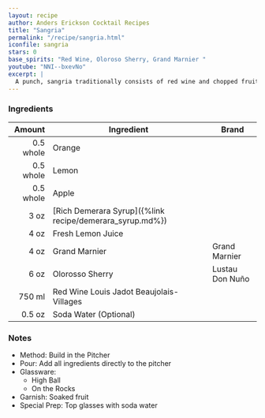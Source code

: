 ```yaml
---
layout: recipe
author: Anders Erickson Cocktail Recipes
title: "Sangria"
permalink: "/recipe/sangria.html"
iconfile: sangria
stars: 0
base_spirits: "Red Wine, Oloroso Sherry, Grand Marnier "
youtube: "NNI--bxevNo"
excerpt: |
  A punch, sangria traditionally consists of red wine and chopped fruit, often with other ingredients or spirits.
---
```


### Ingredients

|    Amount | Ingredient                                               | Brand           |
| --------: | -------------------------------------------------------- | --------------- |
| 0.5 whole | Orange                                                   |
| 0.5 whole | Lemon                                                    |
| 0.5 whole | Apple                                                    |
|      3 oz | [Rich Demerara Syrup]({%link recipe/demerara_syrup.md%}) |
|      4 oz | Fresh Lemon Juice                                        |
|      4 oz | Grand Marnier                                            | Grand Marnier   |
|      6 oz | Olorosso Sherry                                          | Lustau Don Nuño |
|    750 ml | Red Wine Louis Jadot Beaujolais-Villages                 |
|    0.5 oz | Soda Water (Optional)                                    |

### Notes

- Method: Build in the Pitcher
- Pour: Add all ingredients directly to the pitcher
- Glassware:
  - High Ball
  - On the Rocks
- Garnish: Soaked fruit
- Special Prep: Top glasses with soda water
